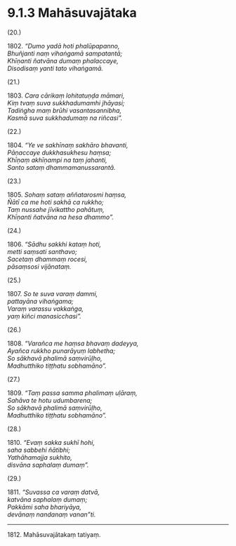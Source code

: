 # 9.1.3 Mahāsuvajātaka

(20.)

1802\. _“Dumo yadā hoti phalūpapanno,_  
_Bhuñjanti naṃ vihaṅgamā sampatantā;_  
_Khīṇanti ñatvāna dumaṃ phalaccaye,_  
_Disodisaṃ yanti tato vihaṅgamā._  

(21.)

1803\. _Cara cārikaṃ lohitatuṇḍa māmari,_  
_Kiṃ tvaṃ suva sukkhadumamhi jhāyasi;_  
_Tadiṅgha maṃ brūhi vasantasannibha,_  
_Kasmā suva sukkhadumaṃ na riñcasi”._  

(22.)

1804\. _“Ye ve sakhīnaṃ sakhāro bhavanti,_  
_Pāṇaccaye dukkhasukhesu haṃsa;_  
_Khīṇaṃ akhīṇampi na taṃ jahanti,_  
_Santo sataṃ dhammamanussarantā._  

(23.)

1805\. _Sohaṃ sataṃ aññatarosmi haṃsa,_  
_Ñātī ca me hoti sakhā ca rukkho;_  
_Taṃ nussahe jīvikattho pahātuṃ,_  
_Khīṇanti ñatvāna na hesa dhammo”._  

(24.)

1806\. _“Sādhu sakkhi kataṃ hoti,_  
_metti saṃsati santhavo;_  
_Sacetaṃ dhammaṃ rocesi,_  
_pāsaṃsosi vijānataṃ._  

(25.)

1807\. _So te suva varaṃ dammi,_  
_pattayāna vihaṅgama;_  
_Varaṃ varassu vakkaṅga,_  
_yaṃ kiñci manasicchasi”._  

(26.)

1808\. _“Varañca me haṃsa bhavaṃ dadeyya,_  
_Ayañca rukkho punarāyuṃ labhetha;_  
_So sākhavā phalimā saṃvirūḷho,_  
_Madhutthiko tiṭṭhatu sobhamāno”._  

(27.)

1809\. _“Taṃ passa samma phalimaṃ uḷāraṃ,_  
_Sahāva te hotu udumbarena;_  
_So sākhavā phalimā saṃvirūḷho,_  
_Madhutthiko tiṭṭhatu sobhamāno”._  

(28.)

1810\. _“Evaṃ sakka sukhī hohi,_  
_saha sabbehi ñātibhi;_  
_Yathāhamajja sukhito,_  
_disvāna saphalaṃ dumaṃ”._  

(29.)

1811\. _“Suvassa ca varaṃ datvā,_  
_katvāna saphalaṃ dumaṃ;_  
_Pakkāmi saha bhariyāya,_  
_devānaṃ nandanaṃ vanan”ti._  

---

1812\. Mahāsuvajātakaṃ tatiyaṃ.
